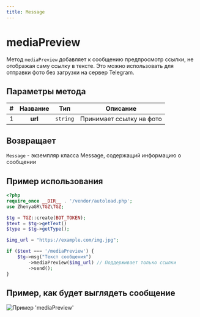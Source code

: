 ```yaml
---
title: Message
---
```


# mediaPreview
Метод `mediaPreview` добавляет к сообщению предпросмотр ссылки, не отображая саму ссылку в тексте.
Это можно использовать для отправки фото без загрузки на сервер Telegram.

## Параметры метода
| # | Название |   Тип    |         Описание         |
|:-:|:--------:|:--------:|:------------------------:|
| 1 | **url**  | `string` | Принимает ссылку на фото |

## Возвращает
`Message` - экземпляр класса Message, содержащий информацию о сообщении

## Пример использования

```php
<?php
require_once __DIR__ . '/vendor/autoload.php'; 
use ZhenyaGR\TGZ\TGZ;

$tg = TGZ::create(BOT_TOKEN);
$text = $tg->getText()
$type = $tg->getType();

$img_url = "https://example.com/img.jpg";

if ($text === '/mediaPreview') {
    $tg->msg("Текст сообщения")
        ->mediaPreview($img_url) // Поддерживает только ссылки
        ->send();
}

```

## Пример, как будет выглядеть сообщение
![Пример 'mediaPreview'](/mediaPreview.png)